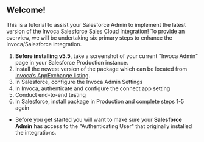 ## Welcome! 
This is a tutorial to assist your Salesforce Admin to implement the latest version of the Invoca Salesforce Sales Cloud Integration! To provide an overview, we will be undertaking six primary steps to enhance the Invoca/Salesforce integration.

1. **Before installing v5.5**, take a screenshot of your current "Invoca Admin" page in your Salesforce Production instance.
2. Install the newest version of the package which can be located from [Invoca’s AppExchange listing](https://community.invoca.com/t5/salesforce-introduction/salesforce-sales-cloud-version-release-notes/ta-p/458#U458:~:text=newest%20version%20of%20the%20package%20can%20be%20installed%20from%20Invoca%E2%80%99s%20AppExchange%20listing).
3. In Salesforce, configure the Invoca Admin Settings
4. In Invoca, authenticate and configure the connect app setting
5. Conduct end-to-end testing
6. In Salesforce, install package in Production and complete steps 1-5 again

* Before you get started you will want to make sure your **Salesforce Admin** has access to the "Authenticating User" that originally installed the integrations. 